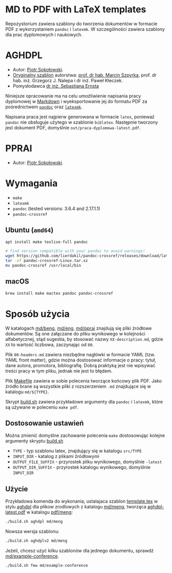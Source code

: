 # MD to PDF with LaTeX templates

Repozystorium zawiera szablony do tworzenia dokumentów w formacie PDF z wykorzystaniem `pandoc` i `latexmk`. W szczególności zawiera szablony dla prac dyplomowych i naukowych.

# AGHDPL

- Autor: [Piotr Sokołowski](https://github.com/sokoloowski).
- [Oryginalny szablon](http://home.agh.edu.pl/~mszpyrka/doku.php?id=lectures:latex:aghdpl) autorstwa: [prof. dr hab. Marcin Szpyrka](mailto:mszpyrka@agh.edu.pl), prof. dr hab. inż. Grzegorz J. Nalepa i dr inż. Paweł Kłeczek.
- Pomysłodawca [dr inż. Sebastiana Ernsta](mailto:ernst@agh.edu.pl)

Niniejsze opracowanie ma na celu umożliwienie napisania pracy dyplomowej w [Markdown](https://daringfireball.net/projects/markdown/) i wyeksportowanie jej do formatu PDF za pośrednictwem [`pandoc`](https://pandoc.org) oraz [`latexmk`](https://mg.readthedocs.io/latexmk.html).

Napisana praca jest najpierw generowana w formacie `latex`, ponieważ `pandoc` nie obsługuje użytego w szablonie `biblatex`. Następnie tworzony jest dokument PDF, domyślnie `out/praca-dyplomowa-latest.pdf`.

# PPRAI

- Autor: [Piotr Sokołowski](https://github.com/sokoloowski).

# Wymagania

- `make`
- `latexmk`
- `pandoc` (tested versions: 3.6.4 and 2.17.1.1)
- `pandoc-crossref`

## Ubuntu (`amd64`)

```bash
apt install make texlive-full pandoc

# find version compatible with your pandoc to avoid warnings!
wget https://github.com/lierdakil/pandoc-crossref/releases/download/latest/pandoc-crossref-Linux.tar.xz
tar -xf pandoc-crossref-Linux.tar.xz
mv pandoc-crossref /usr/local/bin
```

## macOS

```zsh
brew install make mactex pandoc pandoc-crossref
```

# Sposób użycia

W katalogach [md/beng](md/beng), [md/eng](md/meng), [md/pprai](md/pprai) znajdują się pliki źródłowe dokumentów. Są one załączane do pliku wynikowego w kolejności alfabetycznej, stąd sugestia, by stosować nazwy `XX-description.md`, gdzie `XX` to wartość liczbowa, zaczynając od `00`.

Plik `00-headers.md` zawiera niezbędne nagłówki w formacie YAML (tzw. YAML front matter), gdzie można dostosować informacje o pracy: tytuł, dane autora, promotora, bibliografię. Dobrą praktyką jest nie wpisywać treści pracy w tym pliku, jednak nie jest to błędem.

Plik [Makefile](Makefile) zawiera w sobie polecenia tworzące końcowy plik PDF. Jako źródło brane są wszystkie pliki z rozszerzeniem `.md` znajdujące się w katalogu `md/${TYPE}`.

Skrypt [build.sh](build.sh) zawiera przykładowe argumenty dla `pandoc` i `latexmk`, które są używane w poleceniu `make pdf`.

## Dostosowanie ustawień

Można zmienić domyślne zachowanie polecenia `make` dostosowując kolejne argumenty skryptu [build.sh](build.sh)

- `TYPE` - typ szablonu latex, znajdujący się w katalogu `src/TYPE`
- `INPUT_DIR` - katalog z plikami źródłowymi
- `OUTPUT_FILE_SUFFIX` - przyrostek pliku wynikowego, domyślnie `-latest`
- `OUTPUT_DIR_SUFFIX` - przyrostek katalogu wynikowego, domyślnie `INPUT_DIR`

## Użycie 

Przykładowa komenda do wykonania, ustalajaca szablon [template.tex](src/aghdpl/template.latex) w stylu [aghdpl](src/aghdpl) dla plikow zrodlowych z katalogu [md/meng](md/meng), tworząca [aghdpl-latest.pdf](pdf/meng/example-aghdpl.pdf) w katalogu [pdf/meng](pdf/meng):

```bash
./build.sh aghdpl md/meng
```

Nowsza wersja szablonu:
```bash
./build.sh aghdplv2 md/meng
```

Jeżeli, chcesz użyć kilku szablonów dla jednego dokumentu, sprawdź [md/example-conference](md/example-conference).

```bash
./build.sh few md/example-conference
```
